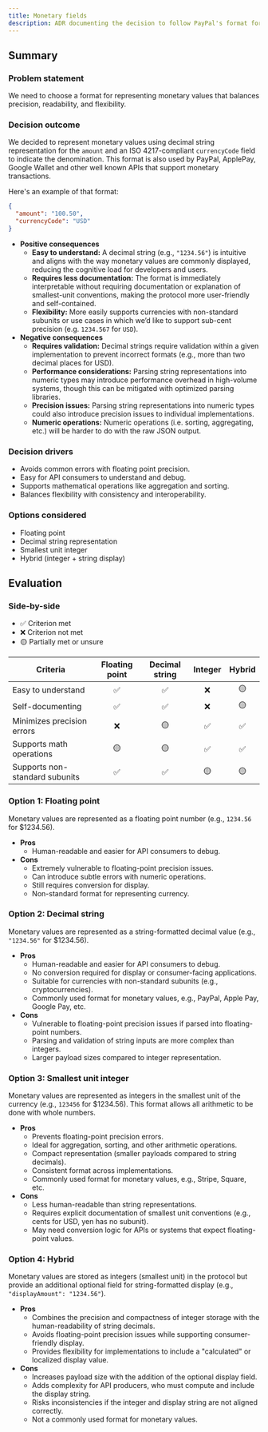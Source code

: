 ```yaml
---
title: Monetary fields
description: ADR documenting the decision to follow PayPal's format for representing monetary values.
---
```


## Summary

### Problem statement

We need to choose a format for representing monetary values that balances precision, readability, and flexibility.

### Decision outcome

We decided to represent monetary values using decimal string representation for the `amount` and an ISO 4217-compliant `currencyCode` field to indicate the denomination. This format is also used by PayPal, ApplePay, Google Wallet and other well known APIs that support monetary transactions.

Here's an example of that format:

```json
{
  "amount": "100.50",
  "currencyCode": "USD"
}
```

- **Positive consequences**
  - **Easy to understand:** A decimal string (e.g., `"1234.56"`) is intuitive and aligns with the way monetary values are commonly displayed, reducing the cognitive load for developers and users.
  - **Requires less documentation:** The format is immediately interpretable without requiring documentation or explanation of smallest-unit conventions, making the protocol more user-friendly and self-contained.
  - **Flexibility:** More easily supports currencies with non-standard subunits or use cases in which we’d like to support sub-cent precision (e.g. `1234.567` for `USD`).
- **Negative consequences**
  - **Requires validation:** Decimal strings require validation within a given implementation to prevent incorrect formats (e.g., more than two decimal places for USD).
  - **Performance considerations:** Parsing string representations into numeric types may introduce performance overhead in high-volume systems, though this can be mitigated with optimized parsing libraries.
  - **Precision issues:** Parsing string representations into numeric types could also introduce precision issues to individual implementations.
  - **Numeric operations:** Numeric operations (i.e. sorting, aggregating, etc.) will be harder to do with the raw JSON output.

### Decision drivers

- Avoids common errors with floating point precision.
- Easy for API consumers to understand and debug.
- Supports mathematical operations like aggregation and sorting.
- Balances flexibility with consistency and interoperability.

### Options considered

- Floating point
- Decimal string representation
- Smallest unit integer
- Hybrid (integer + string display)

## Evaluation

### Side-by-side

- ✅ Criterion met
- ❌ Criterion not met
- 🟡 Partially met or unsure

| Criteria                       | Floating point | Decimal string | Integer | Hybrid |
| ------------------------------ | :------------: | :------------: | :-----: | :----: |
| Easy to understand             |       ✅       |       ✅       |   ❌    |   🟡   |
| Self-documenting               |       ✅       |       ✅       |   ❌    |   🟡   |
| Minimizes precision errors     |       ❌       |       🟡       |   ✅    |   ✅   |
| Supports math operations       |       🟡       |       🟡       |   ✅    |   ✅   |
| Supports non-standard subunits |       ✅       |       ✅       |   🟡    |   🟡   |

### Option 1: Floating point

Monetary values are represented as a floating point number (e.g., `1234.56` for $1234.56).

- **Pros**
  - Human-readable and easier for API consumers to debug.
- **Cons**
  - Extremely vulnerable to floating-point precision issues.
  - Can introduce subtle errors with numeric operations.
  - Still requires conversion for display.
  - Non-standard format for representing currency.

### Option 2: Decimal string

Monetary values are represented as a string-formatted decimal value (e.g., `"1234.56"` for $1234.56).

- **Pros**
  - Human-readable and easier for API consumers to debug.
  - No conversion required for display or consumer-facing applications.
  - Suitable for currencies with non-standard subunits (e.g., cryptocurrencies).
  - Commonly used format for monetary values, e.g., PayPal, Apple Pay, Google Pay, etc.
- **Cons**
  - Vulnerable to floating-point precision issues if parsed into floating-point numbers.
  - Parsing and validation of string inputs are more complex than integers.
  - Larger payload sizes compared to integer representation.

### Option 3: Smallest unit integer

Monetary values are represented as integers in the smallest unit of the currency (e.g., `123456` for $1234.56). This format allows all arithmetic to be done with whole numbers.

- **Pros**
  - Prevents floating-point precision errors.
  - Ideal for aggregation, sorting, and other arithmetic operations.
  - Compact representation (smaller payloads compared to string decimals).
  - Consistent format across implementations.
  - Commonly used format for monetary values, e.g., Stripe, Square, etc.
- **Cons**
  - Less human-readable than string representations.
  - Requires explicit documentation of smallest unit conventions (e.g., cents for USD, yen has no subunit).
  - May need conversion logic for APIs or systems that expect floating-point values.

### Option 4: Hybrid

Monetary values are stored as integers (smallest unit) in the protocol but provide an additional optional field for string-formatted display (e.g., `"displayAmount": "1234.56"`).

- **Pros**
  - Combines the precision and compactness of integer storage with the human-readability of string decimals.
  - Avoids floating-point precision issues while supporting consumer-friendly display.
  - Provides flexibility for implementations to include a "calculated" or localized display value.
- **Cons**
  - Increases payload size with the addition of the optional display field.
  - Adds complexity for API producers, who must compute and include the display string.
  - Risks inconsistencies if the integer and display string are not aligned correctly.
  - Not a commonly used format for monetary values.
